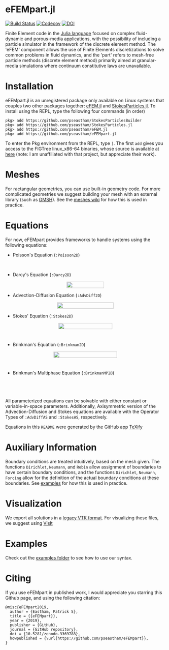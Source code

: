 # eFEMpart.jl

[![Build Status](https://travis-ci.com/pseastham/eFEMpart.jl.svg?branch=master)](https://travis-ci.com/pseastham/eFEMpart.jl)
[![Codecov](https://codecov.io/gh/pseastham/eFEMpart.jl/branch/master/graph/badge.svg)](https://codecov.io/gh/pseastham/eFEMpart.jl)
[![DOI](https://zenodo.org/badge/164060006.svg)](https://zenodo.org/badge/latestdoi/164060006)

Finite Element code in the [Julia language](https://julialang.org/) focused on complex fluid-dynamic and porous-media applications, with the possibility of including a particle simulator in the framework of the discrete element method. The 'eFEM' component allows the use of Finite Elements discretizations to solve common problems in fluid dynamics, and the 'part' refers to mesh-free particle methods (discrete element method) primarily aimed at granular-media simulations where continuum constitutive laws are unavailable.

# Installation

eFEMpart.jl is an unregistered package only available on Linux systems that couples two other packages together: [eFEM.jl](https://github.com/pseastham/eFEM.jl) and [StokesParticles.jl](https://github.com/pseastham/StokesParticles.jl). To install using the REPL, type the following four commands (in order)

```
pkg> add https://github.com/pseastham/StokesParticlesBuilder
pkg> add https://github.com/pseastham/StokesParticles.jl
pkg> add https://github.com/pseastham/eFEM.jl
pkg> add https://github.com/pseastham/eFEMpart.jl
```

To enter the Pkg environment from the REPL, type `]`. The first `add` gives you access to the FIGTree linux_x86-64 binaries, whose source is available at [here](http://users.umiacs.umd.edu/~morariu/figtree/) (note: I am unaffiliated with that project, but appreciate their work).

# Meshes

For ractangular geometries, you can use built-in geometry code. For more complicated geometries we suggest building your mesh with an external library (such as [GMSH](http://gmsh.info/)). See the [meshes wiki](https://github.com/pseastham/eFEMpart/wiki/Docs:-Meshes) for how this is used in practice.

# Equations

For now, eFEMpart provides frameworks to handle systems using the following equations:

* Poisson's Equation (`:Poisson2D`)

<p align="center"><img src="/tex/a1e55dd0d6f8247d8b884e241419c34e.svg?invert_in_darkmode&sanitize=true" align=middle width=75.003885pt height=17.399144399999997pt/></p>

* Darcy's Equation (`:Darcy2D`)

<p align="center"><img src="/tex/3ba9ca5ab07d4c987d667c9f4956512c.svg?invert_in_darkmode&sanitize=true" align=middle width=118.8451539pt height=19.726228499999998pt/></p>

* Advection-Diffusion Equation (`:AdvDiff2D`)

<p align="center"><img src="/tex/50aaf8695606a64a2aba3412a4cd7ca3.svg?invert_in_darkmode&sanitize=true" align=middle width=178.72117724999998pt height=19.726228499999998pt/></p>

* Stokes' Equation (`:Stokes2D`)

<p align="center"><img src="/tex/f7e35892f79b733caf605eb9762d82c0.svg?invert_in_darkmode&sanitize=true" align=middle width=170.03593694999998pt height=19.726228499999998pt/></p>
<p align="center"><img src="/tex/efbfbcd0f130f2b91fea06b34868e681.svg?invert_in_darkmode&sanitize=true" align=middle width=66.2097216pt height=11.232861749999998pt/></p>

* Brinkman's Equation (`:Brinkman2D`)

<p align="center"><img src="/tex/07e57a540d72768f0e3d8ca41934ad8a.svg?invert_in_darkmode&sanitize=true" align=middle width=200.24691225pt height=19.726228499999998pt/></p>
<p align="center"><img src="/tex/efbfbcd0f130f2b91fea06b34868e681.svg?invert_in_darkmode&sanitize=true" align=middle width=66.2097216pt height=11.232861749999998pt/></p>

* Brinkman's Multiphase Equation (`:BrinkmanMP2D`)

<p align="center"><img src="/tex/8b86a228922df2e57a458e4cbd5379e8.svg?invert_in_darkmode&sanitize=true" align=middle width=186.47236739999997pt height=17.399144399999997pt/></p>
<p align="center"><img src="/tex/efbfbcd0f130f2b91fea06b34868e681.svg?invert_in_darkmode&sanitize=true" align=middle width=66.2097216pt height=11.232861749999998pt/></p>

All parameterized equations can be solvable with either constant or variable-in-space parameters. Additionally, Axisymmetric version of the Advection-Diffusion and Stokes equations are available with the Operator Types of `:AdvDiffAS` and `:StokesAS`, respectively. 

Equations in this `README` were generated by the GitHub app [TeXify](https://github.com/apps/texify)

# Auxiliary Information

Boundary conditions are treated intuitively, based on the mesh given. The functions `Dirichlet`, `Neumann`, and `Robin` allow assignment of boundaries to have certain boundary conditions, and the functions `Dirichlet`, `Neumann`, `Forcing` allow for the definition of the actual boundary conditions at these boundaries. See [examples](examples/) for how this is used in practice.

# Visualization

We export all solutions in a [legacy VTK format](https://www.vtk.org/VTK/img/file-formats.pdf). For visualizing these files, we suggest using [VisIt](https://wci.llnl.gov/simulation/computer-codes/visit/)

# Examples 

Check out the [examples folder](examples/) to see how to use our syntax.

# Citing

If you use eFEMpart in published work, I would appreciate you starring this Github page, and using the following citation:

```
@misc{eFEMpart2019,
  author = {Eastham, Patrick S},
  title = {{eFEMpart}},
  year = {2019},
  publisher = {GitHub},
  journal = {GitHub repository},
  doi = {10.5281/zenodo.3369788},
  howpublished = {\url{https://github.com/pseastham/eFEMpart}},
}
```

